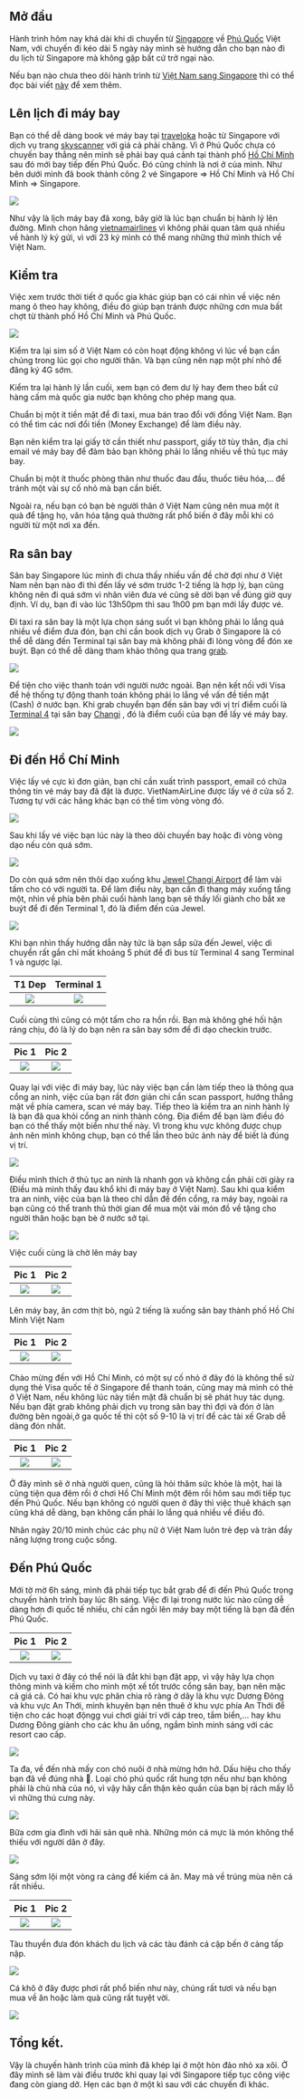 
## Mở đầu

Hành trình hôm nay khá dài khi di chuyển từ [Singapore](https://vi.wikipedia.org/wiki/Singapore) về [Phú Quốc](https://vi.wikipedia.org/wiki/Ph%C3%BA_Qu%E1%BB%91c) Việt Nam, với chuyến đi kéo dài 5 ngày này mình sẽ hướng dẫn cho bạn nào đi du lịch từ Singapore mà không gặp bất cứ trở ngại nào.

Nếu bạn nào chưa theo dõi hành trình từ <a href="https://chuongmep.com/Move-From-VietNam-To-Singapore-Work" target="_blank">Việt Nam sang Singapore</a> thì có thể đọc bài viết [này](https://chuongmep.com/Move-From-VietNam-To-Singapore-Work) để xem thêm. 

## Lên lịch đi máy bay

Bạn có thể dễ dàng book vé máy bay tại <a href="https://www.traveloka.com" target="_blank">traveloka</a> hoặc từ Singapore với dịch vụ trang <a href="https://www.skyscanner.com.sg/airline/airline-singapore-airlines-sq.html" target="_blank">skyscanner</a> với giá cả phải chăng. Vì ở Phú Quốc chưa có chuyến bay thẳng nên mình sẽ phải bay quá cảnh tại thành phố [Hồ Chí Minh](https://vi.wikipedia.org/wiki/H%E1%BB%93_Ch%C3%AD_Minh) sau đó mới bay tiếp đến Phú Quốc. Đó cũng chính là nơi ở của mình. Như bên dưới mình đã book thành công 2 vé Singapore => Hồ Chí Minh và  Hồ Chí Minh => Singapore.

![](pic/firefox_4yy519vhb4.png)

Như vậy là lịch máy bay đã xong, bây giờ là lúc bạn chuẩn bị hành lý lên đường. Mình chọn hãng <a href="https://www.vietnamairlines.com/vn/vi/home" target="_blank">vietnamairlines</a> vì không phải quan tâm quá nhiều về hành lý ký gửi, vì với 23 ký mình có thể mang những thứ mình thích về Việt Nam.

## Kiểm tra

Việc xem trước thời tiết ở quốc gia khác giúp bạn có cái nhìn về việc nên mang ô theo hay không, điều đó giúp bạn tránh được những cơn mưa bất chợt từ thành phố Hồ Chí Minh và Phú Quốc.

![](pic/photo_2022-10-23_11-57-58.jpg)

Kiểm tra lại sim số ở Việt Nam có còn hoạt động không vì lúc về bạn cần chúng trong lúc gọi cho người thân. Và bạn cũng nên nạp một phí nhỏ để đăng ký 4G sớm.

Kiểm tra lại hành lý lần cuối, xem bạn có đem dư lý hay đem theo bất cứ hàng cấm mà quốc gia nước bạn không cho phép mang qua.

Chuẩn bị một ít tiền mặt để đi taxi, mua bán trao đổi với đồng Việt Nam. Bạn có thể tìm các nơi đổi tiền (Money Exchange) để làm điều này.

Bạn nên kiểm tra lại giấy tờ cần thiết như passport, giấy tờ tùy thân, địa chỉ email vé máy bay  để đảm bảo bạn không phải lo lắng nhiều về thủ tục máy bay.

Chuẩn bị một ít thuốc phòng thân như thuốc đau đầu, thuốc tiêu hóa,... để tránh một vài sự cố nhỏ mà bạn cần biết.

Ngoài ra, nếu bạn có bạn bè người thân ở Việt Nam cũng nên mua một ít quà để tặng họ, văn hóa tặng quà thường rất phổ biến ở đây mỗi khi có người từ một nơi xa đến.
## Ra sân bay

Sân bay Singapore lúc mình đi chưa thấy nhiều vấn đề chờ đợi như ở Việt Nam nên bạn nào đi thì đến lấy vé sớm trước 1-2 tiếng là hợp lý, bạn cũng không nên đi quá sớm vì nhân viên đưa vé cũng sẽ dời bạn về đúng giờ quy định. Ví dụ, bạn đi vào lúc 13h50pm thì sau 1h00 pm bạn mới lấy được vé.

Đi taxi ra sân bay là một lựa chọn sáng suốt vì bạn không phải lo lắng quá nhiều về điểm đưa đón, bạn chỉ cần book dịch vụ Grab ở Singapore là có thể dễ dàng đến Terminal tại sân bay mà không phải đi lòng vòng để đón xe buýt. Bạn có thể dễ dàng tham khảo thông qua trang <a href="https://www.grab.com/sg/transport/taxi/" target="_blank">grab</a>. 

![](pic/photo_2022-10-23_11-57-54.jpg)

Để tiện cho việc thanh toán với người nước ngoài. Bạn nên kết nối với Visa để hệ thống tự động thanh toán không phải lo lắng về vấn đề tiền mặt (Cash) ở nước bạn. Khi grab chuyển bạn đến sân bay với vị trí điểm cuối là [Terminal 4](https://www.changiairport.com/en/airport-guide/terminal-4.html) tại sân bay <a href="https://en.wikipedia.org/wiki/Changi_Airport" target="_blank">Changi</a> , đó là điểm cuối của bạn để lấy vé máy bay.

![](pic/photo_2022-10-23_11-50-49.jpg)

## Đi đến Hồ Chí Minh
Việc lấy vé cực kì đơn giản, bạn chỉ cần xuất trình passport, email có chứa thông tin vé máy bay đã đặt là được. VietNamAirLine được lấy vé ở cửa số 2. Tương tự với các hãng khác bạn có thể tìm vòng vòng đó.

![](pic/photo_2022-10-23_11-55-57.jpg)

Sau khi lấy vé việc bạn lúc này là theo dõi chuyến bay hoặc đi vòng vòng dạo nếu còn quá sớm.

![](pic/photo_2022-10-23_11-55-53.jpg)

Do còn quá sớm nên thôi dạo xuống khu <a href="https://en.wikipedia.org/wiki/Jewel_Changi_Airport" target="_blank">Jewel Changi Airport</a> để làm vài tấm cho có với người ta. Để làm điều này, bạn cần đi thang máy xuống tầng một, nhìn về phía bên phải cuối hành lang bạn sẽ thấy lối giành cho bắt xe buýt để đi đến Terminal 1, đó là điểm đến của Jewel.

![](pic/photo_2022-10-23_11-55-43.jpg)

Khi bạn nhìn thấy hướng dẫn này tức là bạn sắp sửa đến Jewel, việc di chuyển rất gần chỉ mất khoảng 5 phút để đi bus từ Terminal 4 sang Terminal 1 và ngược lại.

T1 Dep             |  Terminal 1
:-------------------------:|:-------------------------:
![](pic/photo_2022-10-23_11-55-37.jpg)  |  ![](pic/photo_2022-10-23_11-55-40.jpg)


Cuối cùng thì cũng có một tấm cho ra hồn rồi. Bạn mà không ghé hối hận ráng chịu, đó là lý do bạn nên ra sân bay sớm để đi dạo checkin trước.


Pic 1             |  Pic 2
:-------------------------:|:-------------------------:
![](pic/photo_2022-10-22_18-32-44.jpg)  |  ![](pic/photo_2022-10-23_11-55-36.jpg)


Quay lại với việc đi máy bay, lúc này việc bạn cần làm tiếp theo là thông qua cổng an ninh, việc của bạn rất đơn giản chi cần scan passport, hướng thẳng mặt về phía camera, scan vé máy bay. Tiếp theo là kiểm tra an ninh hành lý là bạn đã qua khỏi cổng an ninh thành công. Địa điểm để bạn làm điều đó bạn có thể thấy một biển như thế này. Vì trong khu vực không được chụp ảnh nên mình không chụp, bạn có thể lần theo bức ảnh này để biết là đúng vị trí.

![](pic/photo_2022-10-23_11-55-11.jpg)

Điều mình thích ở thủ tục an ninh là nhanh gọn và không cần phải cời giày ra (Điều mà mình thấy đau khổ khi đi máy bay ở Việt Nam). Sau khi qua kiểm tra an ninh, việc của bạn là theo chỉ dẫn đề đến cổng, ra máy bay, ngoài ra bạn cũng có thể tranh thủ thời gian để mua một vài món đồ về tặng cho người thân hoặc bạn bè ở nước sở tại.

![](pic/photo_2022-10-23_11-55-07.jpg)

Việc cuối cùng là chờ lên máy bay

Pic 1             |  Pic 2
:-------------------------:|:-------------------------:
![](pic/photo_2022-10-23_11-54-58.jpg)  |  ![](pic/photo_2022-10-23_11-54-59.jpg)

Lên máy bay, ăn cơm thịt bò, ngủ 2 tiếng là xuống sân bay thành phố Hồ Chí Minh Việt Nam

Pic 1             |  Pic 2
:-------------------------:|:-------------------------:
![](pic/photo_2022-10-22_18-32-56.jpg)  |  ![](pic/photo_2022-10-22_18-33-02.jpg)

Chào mừng đến với Hồ Chí Minh, có một sự cố nhỏ ở đây đó là không thể sử dụng thẻ Visa quốc tế ở Singapore để thanh toán, cũng may mà mình có thẻ ở Việt Nam, nếu không lúc này tiền mặt đã chuẩn bị sẽ phát huy tác dụng. Nếu bạn đặt grab không phải dịch vụ trong sân bay thì đợi và đón ở làn đường bên ngoài,ở ga quốc tế thì cột số 9-10 là vị trí để các tài xế Grab dễ dàng đón nhất.

Pic 1             |  Pic 2
:-------------------------:|:-------------------------:
![](pic/photo_2022-10-22_18-32-58.jpg)  |  ![](pic/photo_2022-10-22_18-33-00.jpg)

Ở đây mình sẽ ở nhà người quen, cũng là hỏi thăm sức khỏe là một, hai là cũng tiện qua đêm rồi ở chơi Hồ Chí Minh một đêm rồi hôm sau mới tiếp tục đến Phú Quốc. Nếu bạn không có người quen ở đây thì việc thuê khách sạn cũng khá dễ dàng, bạn không cần phải lo lắng quá nhiều về điều đó.

Nhân ngày 20/10 mình chúc các phụ nữ ở Việt Nam luôn trẻ đẹp và tràn đầy năng lượng trong cuộc sống.
## Đến Phú Quốc 

Mới tờ mờ 6h sáng, mình đã phải tiếp tục bắt grab để đi đến Phú Quốc trong chuyến hành trình bay lúc 8h sáng. Việc đi lại trong nước lúc nào cũng dễ dàng hơn đi quốc tế nhiều, chỉ cần ngồi lên máy bay một tiếng là bạn đã đến Phú Quốc.

Pic 1             |  Pic 2
:-------------------------:|:-------------------------:
![](pic/photo_2022-10-23_11-54-51.jpg)  |  ![](pic/photo_2022-10-22_18-33-01.jpg)

Dịch vụ taxi ở đây có thể nói là đắt khi bạn đặt app, vì vậy hãy lựa chọn thông minh và kiếm cho mình một xế tốt trước cổng sân bay, bạn nên mặc cả giá cả. Có hai khu vực phân chia rõ ràng ở dây là khu vực Dương Đông và khu vực An Thới, mình khuyên bạn nên thuê ở khu vực phía An Thới để tiện cho các hoạt độngg vui chơi giải trí với cáp treo, tắm biển,... hay khu Dương Đông giành cho các khu ăn uống, ngắm bình minh sáng với các resort cao cấp.

![](pic/photo_2022-10-22_18-33-02_PhuQuoc.jpg)

Ta đa, về đến nhà mấy con chó nuôi ở nhà mừng hớn hở. Dấu hiệu cho thấy bạn đã về đúng nhà 👀. Loại chó phú quốc rất hung tợn nếu như bạn không phải là chủ nhà của nó, vì vậy hãy cẩn thận kẻo quần của bạn bị rách mấy lỗ vì những thú cưng này.

![](pic/photo_2022-10-23_11-54-49.jpg)

Bữa cơm gia đình với hải sản quê nhà. Những món cá mực là món không thể thiếu với người dân ở đây.

![](pic/photo_2022-10-23_11-54-44.jpg)

Sáng sớm lội một vòng ra cảng để kiếm cá ăn. May mà về trúng mùa nên cá rất nhiều.

Pic 1             |  Pic 2
:-------------------------:|:-------------------------:
![](pic/photo_2022-10-23_11-54-39.jpg) |  ![](pic/photo_2022-10-23_11-54-38.jpg)

Tàu thuyền đưa đón khách du lịch và các tàu đánh cá cập bến ở cảng tấp nập.

![](pic/photo_2022-10-23_11-54-37.jpg)

Cá khô ở đây được phơi rất phổ biến như này, chúng rất tươi và nếu bạn mua về ăn hoặc làm quà cũng rất tuyệt vời.

![](pic/photo_2022-10-23_11-54-42.jpg)

## Tổng kết.

Vậy là chuyến hành trình của mình đã khép lại ở một hòn đảo nhỏ xa xôi. Ở đây mình sẽ làm vài điều trước khi quay lại với Singapore tiếp tục công việc đang còn giang dở. Hẹn các bạn ở một kì sau với các chuyến đi khác.